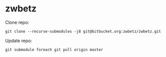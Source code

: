 # zwbetz

Clone repo:

```
git clone --recurse-submodules -j8 git@bitbucket.org:zwbetz/zwbetz.git
```

Update repo:

```
git submodule foreach git pull origin master
```